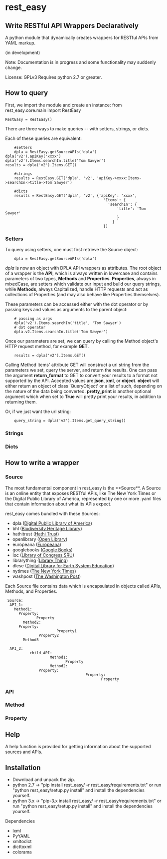 rest_easy
====
Write RESTful API Wrappers Declaratively
------------

A python module that dynamically creates wrappers for RESTful APIs from YAML markup.

(in development)

Note: Documentation is in progress and some functionality may suddenly change.

License: GPLv3
Requires python 2.7 or greater.



How to query
------------

First, we import the module and create an instance:
    from rest_easy.core.main import RestEasy

    RestEasy = RestEasy()

There are three ways to make queries -- with setters, strings, or dicts.

Each of these queries are equivalent:

        #setters
        dpla = RestEasy.getSourceAPIs('dpla')
	dpla('v2').apiKey('xxxx')
	dpla('v2').Items.searchIn.title('Tom Sawyer')
	results = dpla('v2').Items.GET()

        #strings
        results = RestEasy.GET('dpla', 'v2', 'apiKey->xxxx:Items->searchIn->title->Tom Sawyer')

        #dicts
        results = RestEasy.GET('dpla', 'v2', {'apiKey': 'xxxx',
                                                'Items': {
                                                  'searchIn': {
                                                      'title': 'Tom Sawyer'
                                                      }
                                                    }  
                                                })

<h3>Setters</h3>
To query using setters, one must first retrieve the Source object:

        dpla = RestEasy.getSourceAPIs('dpla')

*dpla* is now an object with DPLA API wrappers as attributes. The root object of a wrapper is the **API**, which is always written in lowercase and contains parameters of two types, **Methods** and **Properties**. **Properties**, always in mixedCase, are setters which validate our input and build our query strings, while **Methods**, always Capitalized, handle HTTP requests and act as collections of Properties (and may also behave like Properties themselves). 

These parameters can be accessed either with the dot operator or by passing keys and values as arguments to the parent object:

        # passing as args
        dpla('v2').Items.searchIn('title', 'Tom Sawyer')
        # dot operator
        dpla.v2.Items.searchIn.title('Tom Sawyer')

Once our parameters are set, we can query by calling the Method object's HTTP request method, for example **GET**.

        results = dpla('v2').Items.GET()

Calling Method Items' attribute GET will construct a url string from the parameters we set, query the server, and return the results. One can pass the argument **return_format** to GET to convert your results to a format not supported by the API. Accepted values are **json**, **xml**, or **object**. **object** will either return an object of class 'QueryObject' or a list of such, depending on the nature of the data being converted. **pretty_print** is another optional argument which when set to **True** will pretty print your results, in addition to returning them. 

Or, if we just want the url string:

        query_string = dpla('v2').Items.get_query_string()


<h3>Strings</h3>



<h3>Dicts</h3>




How to write a wrapper
-------------------------


<h3>Source</h3>
The most fundamental component in rest_easy is the **Source**. A Source is an online entity that exposes RESTful APIs, like The New York Times or the Digital Public Library of America, represented by one or more .yaml files that contain information about what its APIs expect. 

rest_easy comes bundled with these Sources:

- dpla           (<a href='http://dp.la'>Digital Public Library of America</a>)
- bhl            (<a href='http://biodiversityheritagelibrary.org'>Biodiversity Heritage Library</a>)
- hathitrust     (<a href='http://hathitrust.org'>Hathi Trust</a>)
- openlibrary    (<a href='http://openlibrary.org'>Open Library</a>)
- europeana      (<a href='http://europeana.eu'>Europeana</a>)
- googlebooks    (<a href='http://books.google.com'>Google Books</a>)
- loc            (<a href='http://loc.gov/standards/sru'>Library of Congress SRU</a>)
- librarything   (<a href='http://www.librarything.com'>Library Thing</a>)
- dlese          (<a href='http://www.dlese.org'>Digital Library for Earth System Education</a>)
- nytimes        (<a href='http://developer.nytimes.com/'>The New York Times</a>)
- washpost       (<a href='https://developer.washingtonpost.com/'>The Washington Post</a>)


Each Source file contains data which is encapsulated in objects called APIs, Methods, and Properties.

     Source:
	  API_1:
	    Method1:
		  Property:
		          Property
            Method2:
		  Property:
                           Property1
		           Property2
            Method3

	  API_2:
               child_API:
                        Method1:
                               Property
                        Method2:
			       Property:
                                        Property:
                                               Property


<h3>API</h3>


<h3>Method</h3>



<h3>Property</h3>



Help
-----

A help function is provided for getting information about the supported sources and APIs.

Installation
-----

- Download and unpack the zip.
- python 2.7 -> "pip install rest_easy/ -r rest_easy/requirements.txt" or run "python rest_easy/setup.py install" and install the dependencies yourself.
- python 3.x  -> "pip-3.x install rest_easy/ -r rest_easy/requirements.txt" or run "python rest_easy/setup.py install" and install the dependencies yourself.

Dependencies
- lxml
- PyYAML
- xmltodict
- dicttoxml
- colorama
